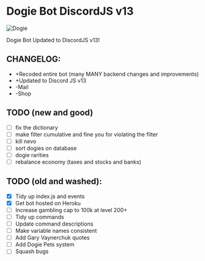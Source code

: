 # Dogie Bot DiscordJS v13

![Dogie](https://i.imgur.com/xOhfiL2h.jpg)

Dogie Bot Updated to DiscordJS v13!

## CHANGELOG:

- \+Recoded entire bot (many MANY backend changes and improvements)
- \+Updated to Discord JS v13
- \-Mail
- \-Shop

## TODO (new and good)

- [ ] fix the dictionary
- [ ] make filter cumulative and fine you for violating the filter
- [ ] kill nevo
- [ ] sort dogies on database
- [ ] dogie rarities
- [ ] rebalance economy (taxes and stocks and banks)

## TODO (old and washed):

- [x] Tidy up index.js and events
- [x] Get bot hosted on Heroku
- [ ] Increase gambling cap to 100k at level 200+
- [ ] Tidy up commands
- [ ] Update command descriptions
- [ ] Make variable names consistent
- [ ] Add Gary Vaynerchuk quotes
- [ ] Add Dogie Pets system
- [ ] Squash bugs
